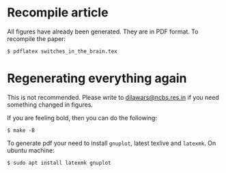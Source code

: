 # Recompile article

All figures have already been generated. They are in PDF format. To recompile
the paper:

    $ pdflatex switches_in_the_brain.tex 


# Regenerating everything again

This is not recommended. Please write to dilawars@ncbs.res.in if you need
something changed in figures.

If you are feeling bold, then you can do the following:

    $ make -B

To generate pdf your need to install `gnuplot`, latest texlive and `latexmk`. On
ubuntu machine:

    $ sudo apt install latexmk gnuplot
